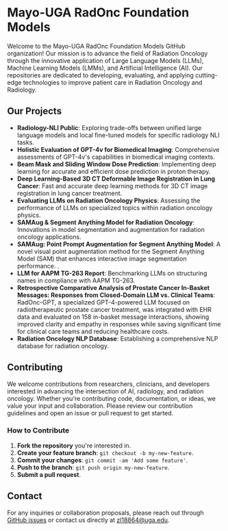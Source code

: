 # Mayo-UGA RadOnc Foundation Models

Welcome to the Mayo-UGA RadOnc Foundation Models GitHub organization! Our mission is to advance the field of Radiation Oncology through the innovative application of Large Language Models (LLMs), Machine Learning Models (LMMs), and Artificial Intelligence (AI). Our repositories are dedicated to developing, evaluating, and applying cutting-edge technologies to improve patient care in Radiation Oncology and Radiology.

## Our Projects

- **Radiology-NLI Public**: Exploring trade-offs between unified large language models and local fine-tuned models for specific radiology NLI tasks.
- **Holistic Evaluation of GPT-4v for Biomedical Imaging**: Comprehensive assessments of GPT-4v's capabilities in biomedical imaging contexts.
- **Beam Mask and Sliding Window Dose Prediction**: Implementing deep learning for accurate and efficient dose prediction in proton therapy.
- **Deep Learning-Based 3D CT Deformable Image Registration in Lung Cancer**: Fast and accurate deep learning methods for 3D CT image registration in lung cancer treatment.
- **Evaluating LLMs on Radiation Oncology Physics**: Assessing the performance of LLMs on specialized topics within radiation oncology physics.
- **SAMAug & Segment Anything Model for Radiation Oncology**: Innovations in model segmentation and augmentation for radiation oncology applications.
- **SAMAug: Point Prompt Augmentation for Segment Anything Model**: A novel visual point augmentation method for the Segment Anything Model (SAM) that enhances interactive image segmentation performance. .
- **LLM for AAPM TG-263 Report**: Benchmarking LLMs on structuring names in compliance with AAPM TG-263.
- **Retrospective Comparative Analysis of Prostate Cancer In-Basket Messages: Responses from Closed-Domain LLM vs. Clinical Teams**: RadOnc-GPT, a specialized GPT-4-powered LLM focused on radiotherapeutic prostate cancer treatment, was integrated with EHR data and evaluated on 158 in-basket message interactions, showing improved clarity and empathy in responses while saving significant time for clinical care teams and reducing healthcare costs.
- **Radiation Oncology NLP Database**: Establishing a comprehensive NLP database for radiation oncology.

## Contributing

We welcome contributions from researchers, clinicians, and developers interested in advancing the intersection of AI, radiology, and radiation oncology. Whether you're contributing code, documentation, or ideas, we value your input and collaboration. Please review our contribution guidelines and open an issue or pull request to get started.

### How to Contribute

1. **Fork the repository** you're interested in.
2. **Create your feature branch**: `git checkout -b my-new-feature`.
3. **Commit your changes**: `git commit -am 'Add some feature'`.
4. **Push to the branch**: `git push origin my-new-feature`.
5. **Submit a pull request**.

## Contact

For any inquiries or collaboration proposals, please reach out through [GitHub issues](#) or contact us directly at zl18864@uga.edu.

